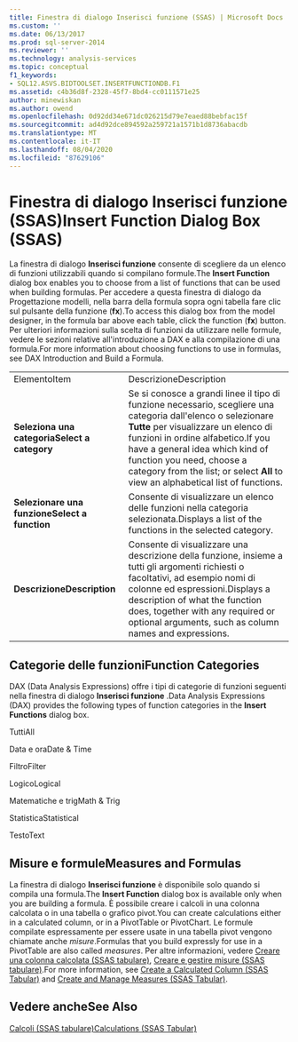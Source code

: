 ```yaml
---
title: Finestra di dialogo Inserisci funzione (SSAS) | Microsoft Docs
ms.custom: ''
ms.date: 06/13/2017
ms.prod: sql-server-2014
ms.reviewer: ''
ms.technology: analysis-services
ms.topic: conceptual
f1_keywords:
- SQL12.ASVS.BIDTOOLSET.INSERTFUNCTIONDB.F1
ms.assetid: c4b36d8f-2328-45f7-8bd4-cc0111571e25
author: minewiskan
ms.author: owend
ms.openlocfilehash: 0d92dd34e671dc026215d79e7eaed88bebfac15f
ms.sourcegitcommit: ad4d92dce894592a259721a1571b1d8736abacdb
ms.translationtype: MT
ms.contentlocale: it-IT
ms.lasthandoff: 08/04/2020
ms.locfileid: "87629106"
---
```

# <a name="insert-function-dialog-box-ssas"></a><span data-ttu-id="4cfb0-102">Finestra di dialogo Inserisci funzione (SSAS)</span><span class="sxs-lookup"><span data-stu-id="4cfb0-102">Insert Function Dialog Box (SSAS)</span></span>
  <span data-ttu-id="4cfb0-103">La finestra di dialogo **Inserisci funzione** consente di scegliere da un elenco di funzioni utilizzabili quando si compilano formule.</span><span class="sxs-lookup"><span data-stu-id="4cfb0-103">The **Insert Function** dialog box enables you to choose from a list of functions that can be used when building formulas.</span></span> <span data-ttu-id="4cfb0-104">Per accedere a questa finestra di dialogo da Progettazione modelli, nella barra della formula sopra ogni tabella fare clic sul pulsante della funzione (**fx**).</span><span class="sxs-lookup"><span data-stu-id="4cfb0-104">To access this dialog box from the model designer, in the formula bar above each table, click the function (**fx**) button.</span></span> <span data-ttu-id="4cfb0-105">Per ulteriori informazioni sulla scelta di funzioni da utilizzare nelle formule, vedere le sezioni relative all'introduzione a DAX e alla compilazione di una formula.</span><span class="sxs-lookup"><span data-stu-id="4cfb0-105">For more information about choosing functions to use in formulas, see DAX Introduction and Build a Formula.</span></span>  
  
|||  
|-|-|  
|<span data-ttu-id="4cfb0-106">Elemento</span><span class="sxs-lookup"><span data-stu-id="4cfb0-106">Item</span></span>|<span data-ttu-id="4cfb0-107">Descrizione</span><span class="sxs-lookup"><span data-stu-id="4cfb0-107">Description</span></span>|  
|<span data-ttu-id="4cfb0-108">**Seleziona una categoria**</span><span class="sxs-lookup"><span data-stu-id="4cfb0-108">**Select a category**</span></span>|<span data-ttu-id="4cfb0-109">Se si conosce a grandi linee il tipo di funzione necessario, scegliere una categoria dall'elenco o selezionare **Tutte** per visualizzare un elenco di funzioni in ordine alfabetico.</span><span class="sxs-lookup"><span data-stu-id="4cfb0-109">If you have a general idea which kind of function you need, choose a category from the list; or select **All** to view an alphabetical list of functions.</span></span>|  
|<span data-ttu-id="4cfb0-110">**Selezionare una funzione**</span><span class="sxs-lookup"><span data-stu-id="4cfb0-110">**Select a function**</span></span>|<span data-ttu-id="4cfb0-111">Consente di visualizzare un elenco delle funzioni nella categoria selezionata.</span><span class="sxs-lookup"><span data-stu-id="4cfb0-111">Displays a list of the functions in the selected category.</span></span>|  
|<span data-ttu-id="4cfb0-112">**Descrizione**</span><span class="sxs-lookup"><span data-stu-id="4cfb0-112">**Description**</span></span>|<span data-ttu-id="4cfb0-113">Consente di visualizzare una descrizione della funzione, insieme a tutti gli argomenti richiesti o facoltativi, ad esempio nomi di colonne ed espressioni.</span><span class="sxs-lookup"><span data-stu-id="4cfb0-113">Displays a description of what the function does, together with any required or optional arguments, such as column names and expressions.</span></span>|  
  
## <a name="function-categories"></a><span data-ttu-id="4cfb0-114">Categorie delle funzioni</span><span class="sxs-lookup"><span data-stu-id="4cfb0-114">Function Categories</span></span>  
 <span data-ttu-id="4cfb0-115">DAX (Data Analysis Expressions) offre i tipi di categorie di funzioni seguenti nella finestra di dialogo **Inserisci funzione** .</span><span class="sxs-lookup"><span data-stu-id="4cfb0-115">Data Analysis Expressions (DAX) provides the following types of function categories in the **Insert Functions** dialog box.</span></span>  
  
 <span data-ttu-id="4cfb0-116">Tutti</span><span class="sxs-lookup"><span data-stu-id="4cfb0-116">All</span></span>  
  
 <span data-ttu-id="4cfb0-117">Data e ora</span><span class="sxs-lookup"><span data-stu-id="4cfb0-117">Date & Time</span></span>  
  
 <span data-ttu-id="4cfb0-118">Filtro</span><span class="sxs-lookup"><span data-stu-id="4cfb0-118">Filter</span></span>  
  
 <span data-ttu-id="4cfb0-119">Logico</span><span class="sxs-lookup"><span data-stu-id="4cfb0-119">Logical</span></span>  
  
 <span data-ttu-id="4cfb0-120">Matematiche e trig</span><span class="sxs-lookup"><span data-stu-id="4cfb0-120">Math & Trig</span></span>  
  
 <span data-ttu-id="4cfb0-121">Statistica</span><span class="sxs-lookup"><span data-stu-id="4cfb0-121">Statistical</span></span>  
  
 <span data-ttu-id="4cfb0-122">Testo</span><span class="sxs-lookup"><span data-stu-id="4cfb0-122">Text</span></span>  
  
## <a name="measures-and-formulas"></a><span data-ttu-id="4cfb0-123">Misure e formule</span><span class="sxs-lookup"><span data-stu-id="4cfb0-123">Measures and Formulas</span></span>  
 <span data-ttu-id="4cfb0-124">La finestra di dialogo **Inserisci funzione** è disponibile solo quando si compila una formula.</span><span class="sxs-lookup"><span data-stu-id="4cfb0-124">The **Insert Function** dialog box is available only when you are building a formula.</span></span> <span data-ttu-id="4cfb0-125">È possibile creare i calcoli in una colonna calcolata o in una tabella o grafico pivot.</span><span class="sxs-lookup"><span data-stu-id="4cfb0-125">You can create calculations either in a calculated column, or in a PivotTable or PivotChart.</span></span> <span data-ttu-id="4cfb0-126">Le formule compilate espressamente per essere usate in una tabella pivot vengono chiamate anche *misure*.</span><span class="sxs-lookup"><span data-stu-id="4cfb0-126">Formulas that you build expressly for use in a PivotTable are also called *measures*.</span></span> <span data-ttu-id="4cfb0-127">Per altre informazioni, vedere [Creare una colonna calcolata &#40;SSAS tabulare&#41;](tabular-models/ssas-calculated-columns-create-a-calculated-column.md), [Creare e gestire misure &#40;SSAS tabulare&#41;](tabular-models/measures-ssas-tabular.md).</span><span class="sxs-lookup"><span data-stu-id="4cfb0-127">For more information, see [Create a Calculated Column &#40;SSAS Tabular&#41;](tabular-models/ssas-calculated-columns-create-a-calculated-column.md) and [Create and Manage Measures &#40;SSAS Tabular&#41;](tabular-models/measures-ssas-tabular.md).</span></span>  
  
## <a name="see-also"></a><span data-ttu-id="4cfb0-128">Vedere anche</span><span class="sxs-lookup"><span data-stu-id="4cfb0-128">See Also</span></span>  
 [<span data-ttu-id="4cfb0-129">Calcoli &#40;SSAS tabulare&#41;</span><span class="sxs-lookup"><span data-stu-id="4cfb0-129">Calculations &#40;SSAS Tabular&#41;</span></span>](tabular-models/calculations-ssas-tabular.md)  
  
  
